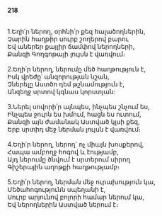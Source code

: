 **218**

\
1.Եղի՛ր ներող, օրհնի՛ր քեզ հալածողներին,\
Չարին հաղթիր սուրբ շողերով բարու\
Եվ աներեր քայլիր ճամփով ներողների,\
Քանզի Գողգոթայի լույսն է վառվում։\
\
2.Եղի՛ր ներող, ներումը մեծ հաղթություն է,\
Իսկ վրեժը՝ անզորության նշան,\
Չներելը Աստծո դեմ թշնամություն է,\
Անզեղջ սրտով կգնաս կորստյան:\
\
3.Ներել սովորի՛ր այնպես, ինչպես շնչում ես,\
Ինչպես ջուրն ես խմում, հացն ես ուտում,\
Քանզի այն ժամանակ Աստված կլսի քեզ,\
Երբ սրտիդ մեջ ներման լույսն է վառվում։\
\
4.Եղի՛ր ներող, ներող` ոչ միայն խոսքերով,\
Հապա ամբողջ հոգով և էությամբ,\
Այդ ներումը ծնվում է սրտերում սիրող\
Գիշերային աղոթքի հաղթությամբ։\
\
5.Եղի՛ր ներող, ներման մեջ ուրախություն կա,\
Մեծահոգությունն սպեղանի է,\
Սուրբ արյունով բոլորի համար ներում կա,\
Եվ ներողներին Աստված ներում է։
